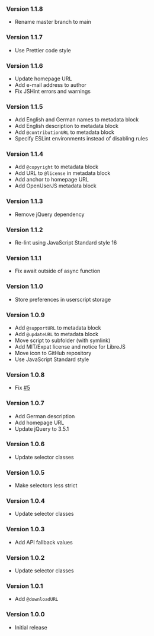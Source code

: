 ### Version 1.1.8

- Rename master branch to main

### Version 1.1.7

- Use Prettier code style

### Version 1.1.6

- Update homepage URL
- Add e-mail address to author
- Fix JSHint errors and warnings

### Version 1.1.5

- Add English and German names to metadata block
- Add English description to metadata block
- Add `@contributionURL` to metadata block
- Specify ESLint environments instead of disabling rules

### Version 1.1.4

- Add `@copyright` to metadata block
- Add URL to `@license` in metadata block
- Add anchor to homepage URL
- Add OpenUserJS metadata block

### Version 1.1.3

- Remove jQuery dependency

### Version 1.1.2

- Re-lint using JavaScript Standard style 16

### Version 1.1.1

- Fix await outside of async function

### Version 1.1.0

- Store preferences in userscript storage

### Version 1.0.9

- Add `@supportURL` to metadata block
- Add `@updateURL` to metadata block
- Move script to subfolder (with symlink)
- Add MIT/Expat license and notice for LibreJS
- Move icon to GitHub repository
- Use JavaScript Standard style

### Version 1.0.8

- Fix [#5](https://github.com/TheLastZombie/userscripts/issues/5)

### Version 1.0.7

- Add German description
- Add homepage URL
- Update jQuery to 3.5.1

### Version 1.0.6

- Update selector classes

### Version 1.0.5

- Make selectors less strict

### Version 1.0.4

- Update selector classes

### Version 1.0.3

- Add API fallback values

### Version 1.0.2

- Update selector classes

### Version 1.0.1

- Add `@downloadURL`

### Version 1.0.0

- Initial release
